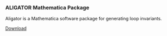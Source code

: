 ### ALIGATOR Mathematica Package

Aligator is a Mathematica software package for generating loop invariants.


[Download](/README.md)
